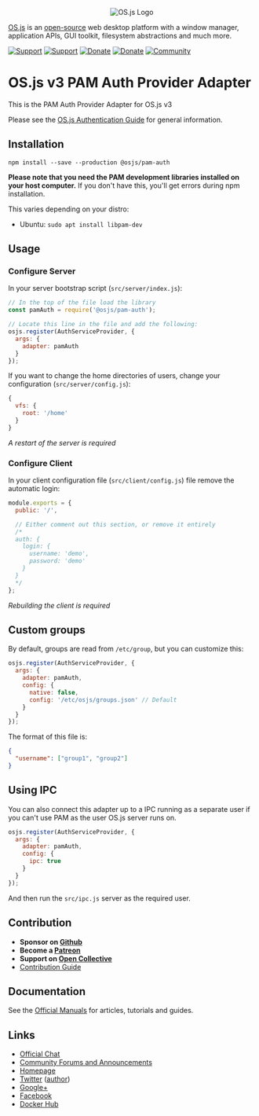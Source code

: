 <p align="center">
  <img alt="OS.js Logo" src="https://raw.githubusercontent.com/os-js/gfx/master/logo-big.png" />
</p>

[OS.js](https://www.os-js.org/) is an [open-source](https://raw.githubusercontent.com/os-js/OS.js/master/LICENSE) web desktop platform with a window manager, application APIs, GUI toolkit, filesystem abstractions and much more.

[![Support](https://img.shields.io/badge/patreon-support-orange.svg)](https://www.patreon.com/user?u=2978551&ty=h&u=2978551)
[![Support](https://img.shields.io/badge/opencollective-donate-red.svg)](https://opencollective.com/osjs)
[![Donate](https://img.shields.io/badge/liberapay-donate-yellowgreen.svg)](https://liberapay.com/os-js/)
[![Donate](https://img.shields.io/badge/paypal-donate-yellow.svg)](https://paypal.me/andersevenrud)
[![Community](https://img.shields.io/badge/join-community-green.svg)](https://community.os-js.org/)

# OS.js v3 PAM Auth Provider Adapter

This is the PAM Auth Provider Adapter for OS.js v3

Please see the [OS.js Authentication Guide](https://manual.os-js.org/guide/auth/) for general information.

## Installation

```
npm install --save --production @osjs/pam-auth
```

**Please note that you need the PAM development libraries installed on your host computer.** If you don't have this, you'll get errors during npm installation.

This varies depending on your distro:

* Ubuntu: `sudo apt install libpam-dev`

## Usage

### Configure Server

In your server bootstrap script (`src/server/index.js`):

```javascript
// In the top of the file load the library
const pamAuth = require('@osjs/pam-auth');

// Locate this line in the file and add the following:
osjs.register(AuthServiceProvider, {
  args: {
    adapter: pamAuth
  }
});
```

If you want to change the home directories of users, change your configuration (`src/server/config.js`):

```javascript
{
  vfs: {
    root: '/home'
  }
}
```

*A restart of the server is required*

### Configure Client

In your client configuration file (`src/client/config.js`) file remove the automatic login:

```javascript
module.exports = {
  public: '/',

  // Either comment out this section, or remove it entirely
  /*
  auth: {
    login: {
      username: 'demo',
      password: 'demo'
    }
  }
  */
};
```

*Rebuilding the client is required*

## Custom groups

By default, groups are read from `/etc/group`, but you can customize this:

```javascript
osjs.register(AuthServiceProvider, {
  args: {
    adapter: pamAuth,
    config: {
      native: false,
      config: '/etc/osjs/groups.json' // Default
    }
  }
});
```

The format of this file is:

```json
{
  "username": ["group1", "group2"]
}
```

## Using IPC

You can also connect this adapter up to a IPC running as a separate user if you can't use PAM as the user OS.js server runs on.

```javascript
osjs.register(AuthServiceProvider, {
  args: {
    adapter: pamAuth,
    config: {
      ipc: true
    }
  }
});
```

And then run the `src/ipc.js` server as the required user.

## Contribution

* **Sponsor on [Github](https://github.com/sponsors/andersevenrud)**
* **Become a [Patreon](https://www.patreon.com/user?u=2978551&ty=h&u=2978551)**
* **Support on [Open Collective](https://opencollective.com/osjs)**
* [Contribution Guide](https://github.com/os-js/OS.js/blob/master/CONTRIBUTING.md)

## Documentation

See the [Official Manuals](https://manual.os-js.org/) for articles, tutorials and guides.

## Links

* [Official Chat](https://gitter.im/os-js/OS.js)
* [Community Forums and Announcements](https://community.os-js.org/)
* [Homepage](https://os-js.org/)
* [Twitter](https://twitter.com/osjsorg) ([author](https://twitter.com/andersevenrud))
* [Google+](https://plus.google.com/b/113399210633478618934/113399210633478618934)
* [Facebook](https://www.facebook.com/os.js.org)
* [Docker Hub](https://hub.docker.com/u/osjs/)
